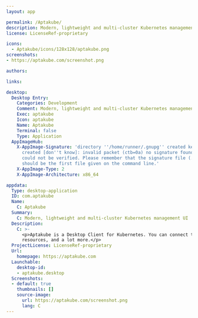 ```yaml
---
layout: app

permalink: /Aptakube/
description: Modern, lightweight and multi-cluster Kubernetes management UI
license: LicenseRef-proprietary

icons:
  - Aptakube/icons/128x128/aptakube.png
screenshots:
- https://aptakube.com/screenshot.png

authors:

links:

desktop:
  Desktop Entry:
    Categories: Development
    Comment: Modern, lightweight and multi-cluster Kubernetes management UI
    Exec: aptakube
    Icon: aptakube
    Name: Aptakube
    Terminal: false
    Type: Application
  AppImageHub:
    X-AppImage-Signature: 'directory ''/home/runner/.gnupg'' created keybox ''/home/runner/.gnupg/pubring.kbx''
      created [don''t know]: invalid packet (ctb=0a) no signature found the signature
      could not be verified. Please remember that the signature file (.sig or .asc)
      should be the first file given on the command line.'
    X-AppImage-Type: 2
    X-AppImage-Architecture: x86_64

appdata:
  Type: desktop-application
  ID: com.aptakube
  Name:
    C: Aptakube
  Summary:
    C: Modern, lightweight and multi-cluster Kubernetes management UI
  Description:
    C: >-
      <p>Aptakube is a Desktop Client for Kubernetes. You can connect to multiple clusters, manage workloads, view logs, compare
      resources, and a lot more.</p>
  ProjectLicense: LicenseRef-proprietary
  Url:
    homepage: https://aptakube.com
  Launchable:
    desktop-id:
    - aptakube.desktop
  Screenshots:
  - default: true
    thumbnails: []
    source-image:
      url: https://aptakube.com/screenshot.png
      lang: C
---
```

